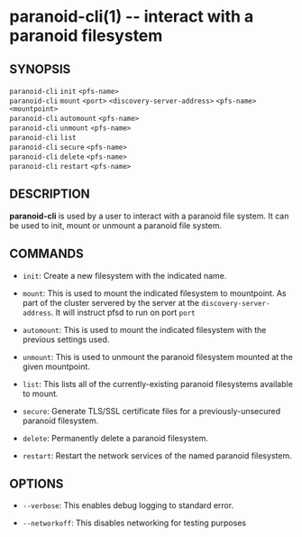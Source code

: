 paranoid-cli(1) -- interact with a paranoid filesystem
======================================================

## SYNOPSIS

`paranoid-cli` `init` `<pfs-name>`<br>
`paranoid-cli` `mount` `<port>` `<discovery-server-address>` `<pfs-name>` `<mountpoint>`<br>
`paranoid-cli` `automount` `<pfs-name>`<br>
`paranoid-cli` `unmount` `<pfs-name>`<br>
`paranoid-cli` `list`<br>
`paranoid-cli` `secure` `<pfs-name>`<br>
`paranoid-cli` `delete` `<pfs-name>`<br>
`paranoid-cli` `restart` `<pfs-name>`<br>

## DESCRIPTION

**paranoid-cli** is used by a user to interact with a paranoid file system. It can be used to init,
mount or unmount a paranoid file system.

## COMMANDS

* `init`:
    Create a new filesystem with the indicated name. 

* `mount`:
	This is used to mount the indicated filesystem to mountpoint. As part of the cluster servered by the server at the `discovery-server-address`. It will instruct pfsd to run on port `port`

* `automount`:
	This is used to mount the indicated filesystem with the previous settings used.

* `unmount`:
	This is used to unmount the paranoid filesystem mounted at the given mountpoint.

* `list`:
    This lists all of the currently-existing paranoid filesystems available to mount.

* `secure`:
    Generate TLS/SSL certificate files for a previously-unsecured paranoid filesystem.

* `delete`:
    Permanently delete a paranoid filesystem.

* `restart`:
    Restart the network services of the named paranoid filesystem.

## OPTIONS

  * `--verbose`:
    This enables debug logging to standard error.

  * `--networkoff`:
	This disables networking for testing purposes
